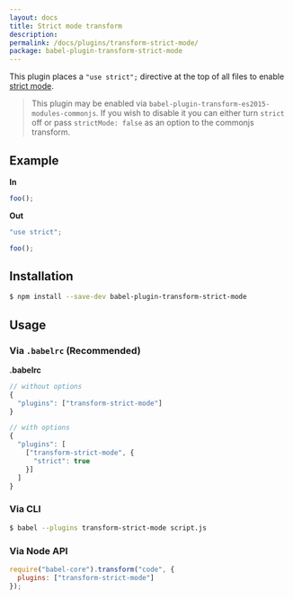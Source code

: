```yaml
---
layout: docs
title: Strict mode transform
description:
permalink: /docs/plugins/transform-strict-mode/
package: babel-plugin-transform-strict-mode
---
```


This plugin places a `"use strict";` directive at the top of all files to enable
[strict mode](https://developer.mozilla.org/en-US/docs/Web/JavaScript/Reference/Strict_mode).

> This plugin may be enabled via `babel-plugin-transform-es2015-modules-commonjs`.
> If you wish to disable it you can either turn `strict` off or pass
> `strictMode: false` as an option to the commonjs transform.

## Example

**In**

```javascript
foo();
```

**Out**

```javascript
"use strict";

foo();
```

## Installation

```sh
$ npm install --save-dev babel-plugin-transform-strict-mode
```

## Usage

### Via `.babelrc` (Recommended)

**.babelrc**

```js
// without options
{
  "plugins": ["transform-strict-mode"]
}

// with options
{
  "plugins": [
    ["transform-strict-mode", {
      "strict": true
    }]
  ]
}
```

### Via CLI

```sh
$ babel --plugins transform-strict-mode script.js
```

### Via Node API

```javascript
require("babel-core").transform("code", {
  plugins: ["transform-strict-mode"]
});
```
